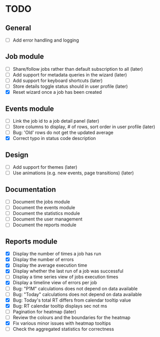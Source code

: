 # TODO

## General
- [ ] Add error handling and logging

## Job module
- [ ] Share/follow jobs rather than default subscription to all (later)
- [ ] Add support for metadata queries in the wizard (later)
- [ ] Add support for keyboard shortcuts (later)
- [ ] Store details toggle status should in user profile (later)
- [x] Reset wizard once a job has been created

## Events module
- [ ] Link the job id to a job detail panel (later)
- [ ] Store columns to display, # of rows, sort order in user profile (later)
- [ ] Bug: 'Old' rows do not get the updated average
- [x] Correct typo in status code description

## Design
- [ ] Add support for themes (later)
- [ ] Use animations (e.g. new events, page transitions) (later)

## Documentation
- [ ] Document the jobs module
- [ ] Document the events module
- [ ] Document the statistics module
- [ ] Document the user management
- [ ] Document the reports module

## Reports module
- [x] Display the number of times a job has run
- [x] Display the number of errors
- [x] Display the average execution time
- [x] Display whether the last run of a job was successful
- [ ] Display a time series view of jobs execution times
- [x] Display a timeline view of errors per job
- [ ] Bug: "P1M" calculations does not depend on data available
- [ ] Bug: "Today" calculations does not depend on data available
- [x] Bug: Today's total RT differs from calendar tooltip value
- [x] Bug: RT calendar tooltip displays sec not ms
- [ ] Pagination for heatmap (later)
- [ ] Review the colours and the boundaries for the heatmap
- [x] Fix various minor issues with heatmap tooltips
- [ ] Check the aggregated statistics for correctness
